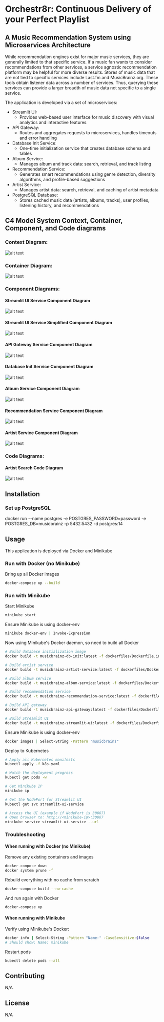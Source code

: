 # Orchestr8r: Continuous Delivery of your Perfect Playlist
## A Music Recommendation System using Microservices Architecture

While recommendation engines exist for major music services, they are generally limited to that specific service. If a music fan wants to consider recommendations from other services, a service agnostic recommendation platform may be helpful for more diverse results. Stores of music data that are not tied to specific services include Last.fm and MusicBrainz.org. These tools obtain listener data across a number of services. Thus, querying these services can provide a larger breadth of music data not specific to a single service.

The application is developed via a set of microservices:

- Streamlit UI: 
    * Provides web-based user interface for music discovery with visual analytics and interactive features
- API Gateway: 
    * Routes and aggregates requests to microservices, handles timeouts and error handling
- Database Init Service:
    * One-time initialization service that creates database schema and tables
- Album Service: 
    * Manages album and track data: search, retrieval, and track listing
- Recommendation Service:
    * Generates smart recommendations using genre detection, diversity algorithms, and profile-based suggestions
- Artist Service: 
    * Manages artist data: search, retrieval, and caching of artist metadata
- PostgreSQL Database:
    * Stores cached music data (artists, albums, tracks), user profiles, listening history, and recommendations

## C4 Model System Context, Container, Component, and Code diagrams

### Context Diagram: 
![alt text](structural_views/1%20-%20Context/Context_Diagram.png "Context Diagram")

### Container Diagram: 
![alt text](structural_views/2%20-%20Container/Container_Diagram.png "Container Diagram")

### Component Diagrams: 

#### Streamlit UI Service Component Diagram
![alt text](structural_views/3%20-%20Component/Component_Diagram_Streamlit.png "Streamlit UI Service Component Diagram")

#### Streamlit UI Service Simplified Component Diagram
![alt text](structural_views/3%20-%20Component/Simplified_View/Component_Diagram_Streamlit_UI.png "Streamlit UI Service Simplified Component Diagram")

#### API Gateway Service Component Diagram
![alt text](structural_views/3%20-%20Component/Component_Diagram_API_Gateway.png "API Gateway Service Component Diagram")

#### Database Init Service Component Diagram
![alt text](structural_views/3%20-%20Component/Component_Diagram_Database_Init.png "Database Init Service Component Diagram")

#### Album Service Component Diagram
![alt text](structural_views/3%20-%20Component/Component_Diagram_Album.png "Album Service Component Diagram")

#### Recommendation Service Component Diagram
![alt text](structural_views/3%20-%20Component/Component_Diagram_Album.png  "Recommendation Service Component Diagram")

#### Artist Service Component Diagram
![alt text](structural_views/3%20-%20Component/Component_Diagram_Artist.png "Artist Service Component Diagram")

### Code Diagrams: 

#### Artist Search Code Diagram
![alt text](structural_views/4%20-%20Code/Simplified_View/Code_Diagram_Artist_Search_tab.png "Get Album Code Diagram")

## Installation

### Set up PostgreSQL
docker run --name postgres -e POSTGRES_PASSWORD=password -e POSTGRES_DB=musicbrainz -p 5432:5432 -d postgres:14

## Usage
This application is deployed via Docker and Minikube

### Run with Docker (no Minikube)

Bring up all Docker images
```bash
docker-compose up --build
```

### Run with Minikube

Start Minikube
```bash
minikube start
```

Ensure Minikube is using docker-env
```bash
minikube docker-env | Invoke-Expression
```

Now using Minikube's Docker daemon, so need to build all Docker 

```bash
# Build database initialization image
docker build -t musicbrainz-db-init:latest -f dockerfiles/Dockerfile.init .

# Build artist service
docker build -t musicbrainz-artist-service:latest -f dockerfiles/Dockerfile.artist .

# Build album service
docker build -t musicbrainz-album-service:latest -f dockerfiles/Dockerfile.album .

# Build recommendation service
docker build -t musicbrainz-recommendation-service:latest -f dockerfiles/Dockerfile.recommendation .

# Build API gateway
docker build -t musicbrainz-api-gateway:latest -f dockerfiles/Dockerfile.gateway .

# Build Streamlit UI
docker build -t musicbrainz-streamlit-ui:latest -f dockerfiles/Dockerfile.ui .
```

Ensure Minikube is using docker-env
```bash
docker images | Select-String -Pattern "musicbrainz"
```

Deploy to Kubernetes
```bash
# Apply all Kubernetes manifests
kubectl apply -f k8s.yaml
```

```bash
# Watch the deployment progress
kubectl get pods -w
```

```bash
# Get Minikube IP
minikube ip
```

```bash
# Get the NodePort for Streamlit UI
kubectl get svc streamlit-ui-service
```

```bash
# Access the UI (example if NodePort is 30007)
# Open browser to: http://<minikube-ip>:30007
minikube service streamlit-ui-service --url
```

### Troubleshooting

#### When running with Docker (no Minikube)

Remove any existing containers and images
```bash
docker-compose down
docker system prune -f
```

Rebuild everything with no cache from scratch
```bash
docker-compose build --no-cache
```

And run again with Docker
```bash
docker-compose up
```
#### When running with Minikube

Verify using Minikube's Docker:
```bash
docker info | Select-String -Pattern "Name:" -CaseSensitive:$false
# Should show: Name: minikube
```

Restart pods
```bash
kubectl delete pods --all
```

## Contributing
N/A


## License
N/A
